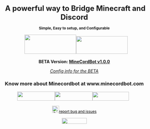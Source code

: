 
<p align = "center"><span style="font-size: 24px;">&nbsp;<strong>A powerful way to&nbsp;Bridge Minecraft and Discord</strong></span></p>
<p align = "center"><span style="font-size: 12px;"><b>Simple, Easy to setup, and Configurable</b></span></p>
<p align = "center">&nbsp; &nbsp;<a href="https://github.com/CyR1en/MineCordBot"><img src="http://developersnation.info/wp-content/uploads/2016/04/GitHub-Banner-Developers-Nation.png" alt="" width="170" height="63" /></a><a href="https://discord.gg/rEK5XmV"><img src="https://discordapp.com/assets/fc0b01fe10a0b8c602fb0106d8189d9b.png" alt="" width="170" height="58" /></a></p>
<p align= "center"><b>BETA&nbsp;Version: <a href="https://dev.bukkit.org/projects/minecordbot-bukkit/files/2383978">MineCordBot v1.0.0</a></b></p>
<p align= "center"><span style="text-decoration: underline;"><em><a href="https://dev.bukkit.org/projects/minecordbot-bukkit/pages/installation/mcb-v1-config">Config info for the BETA</a></em></span></p>
<h3 align= "center">Know more about Minecordbot at www.minecordbot.com</h3>
<p align= "center"><span style="text-decoration: underline;"><em><a title="i" href="https://minecordbot.com/installation/"><img src="https://lh3.googleusercontent.com/KgATtmS9q1GO4OGW9boqe9_lgDLTOMXUorx07LyQ1giqe8LlC9hFkHgmmK04O8-MGF2hZ7E0iBumLVpuEh1GfdFM-KXATRt0B1CahuOl5nKOKdnCloK3-jDaK_hKJc2C-MELF9qxX_qDfhW5I-bZ8hE3SOgp_RSaGyVtl7vWe2zXfevZgjlqjrXf54mDcKtBgvf4HPgc4u8TPhjjBtN9L14x59v1onhR14LwdFwVYEE0LnHuDMnW9kqPJSm3FpLUv4OmfW9peeD5Y5EO0N_4ABCO3DjWvZaJRoc3s40-eLKseWpYWfcuX3gYRlWmt0fN-jqFzH2oXdYr4EgiNkpaAfEWBNCSnOV9-LtRx9Jb_y6Wza44Sqk2pMA-hCkUTc_-GNUTaDFaIhHa_vbCIeaAsvyvb8CDF9HgVzZgbUFcqdMOVv0XeiwclqUK9ZqLWE0oF9EFMHy-aOfVJ9eblag8nR_BOaJ0np90DW8cNA7rCO50a19_Y7OHasnBeOhc-rIaawEW3AYt5o6yE2Jo02sbNQaUhcFXGXgL8JqljP3mqP_w7qryl7cajdrQ4277WzpYbH0GdCuMiUJ2PAUr5ErtrKEAy65omBK9nJ-QncAkdmgm4ba9KAoM=w190-h46-no" alt="" width="124" height="30" /></a><a title="cfg" href="https://minecordbot.com/configuration/"><img src="https://lh3.googleusercontent.com/m5ltYrlDr12GCxoy5CdreXcjIWx5QMDevF2gyvaF-luaUScPA4_2Xat3qpqg81sz3RUNKrQ4UOjZS7YfC7qqSFWgtGCcJKGIB0vhvc668Z3jxPcVEElKiD4cJ6SltTrzDPhptPd_pC1_1bPQrjaRn0IpHwhfxY-jIvimy8W_w86RLaBHKjWtgkRrJlmCBY6EghnECvMBOIDMd8KwRxD5pFRJbHqAvl_pFkuJVMHi-kmf6DyccKEX7W8y5UVy4GhHkfqTv-fDM9mts6b71eI8vRSP-8LGOpedfLpnML9iViUtXOPRdK2EAbpGMWxNvUnkE5B38226z7mggUbv1lxdz745kKLKBMoSNn5TPGScEcD-XTrVt_2iYNYulRRrMoeXqLiMQkYXTzskZGmOtjTjqAJ8cdcSH3u8flGrdiHqpcpDynXpSjsCxzkOQwVLbtbb-zzdAT_iWu5JNH7CN7pNzNBj2YLkmDJWhvvMAtknFHhHMpqz5nyyXd9eiGsJcprkQc74_zi3jhPrQAliqC5Nyl5En1fykMuXkdfW7e824WilUXZj1xVGYJbcoNCOXWb4o3ChjNxp9_ZJht5lx_DTd13nE3YVIpokxbK7VP9r3R25zN9QRkU1=w190-h46-no" alt="" width="124" height="30" /></a><a title="c" href="https://minecordbot.com/commands/"><img src="https://lh3.googleusercontent.com/lJX-Lf8e-KNcqlCoJndSa9blfMOjI57TH9_TEMYW0RYlroocJzfXzYklfzxaAUHUFdvb8Y2E6m9djNC5wojYF52gYFUPG5uP3wJRJoqPm0H8uSkCBweWPFq8lEUKKawKtU9P8I5KMtOMs9cLr88uOxsgAWZpTGEJ7wV60xVzYpeQWS_2f-J9gG-JRe_KK-isv1qVqWomXFjY2CfN4owl2f7JPd3tH-JDCl0fVQaoFbrvheZAd5SB33M_uEP9nhzYSqQioCwY4qlUCuRorS5w3kXkefv2Sz9AYoVD4zT4g0NSX54qGcu3yxWnsvWQNigb-HMNOdYp17Sh2xSCAzJVHV58tlxdrD-8pJvMM1ZG5eIht-wc5O30gjbaPjI5RutAsFzl_g9IPHGZ8HTi-6ACvtUUytnVF-i0FHVHkA0EJWE-LpkO1i2nuETNZDKdRNITUa9UYAzcikPB30BwIXGRUIVVcmyK9bWfg0zfWD7qmq5gEBq_g01h4e-OKVWoIc8MN5BkjrxT8rM__eXUbjYGOGM8ifpmEzLZhcJddWRR8CCRM2DQsNNv2bBN_0-HtQI13X9kscWGwNKkWFcFhpu2HQox547e_ouevthRbiaZu6PquLAVXO8d=w190-h46-no" alt="" width="120" height="29" /></a></em></span>&nbsp;&nbsp;</p>
<p align= "center"><a title="RandI" href="https://dev.bukkit.org/projects/minecordbot-bukkit/issues/create"><em><img src="http://www.shackbox.net/wp-content/uploads/2014/01/Debug-Bug-icon.png" alt="Report Bug or Issues" width="23" height="23" /></em></a><span style="text-decoration: underline;"><span style="color: #000000;"><a style="color: #000000;" title="RandI" href="https://dev.bukkit.org/projects/minecordbot-bukkit/issues/create"><span style="font-size: 12px;">report bug and issues</span></a></span></span></p>
<p align= "center"><a href="https://www.paypal.com/cgi-bin/webscr?return=https://dev.bukkit.org/projects/minecordbot-bukkit?gameCategorySlug=bukkit-plugins&amp;projectID=101682&amp;cn=Add+special+instructions+to+the+addon+author()&amp;business=ebacurio%40gmail.com&amp;bn=PP-DonationsBF:btn_donateCC_LG.gif:NonHosted&amp;cancel_return=https://dev.bukkit.org/projects/minecordbot-bukkit?gameCategorySlug=bukkit-plugins&amp;projectID=101682&amp;lc=US&amp;item_name=MineCordBot+(from+bukkit.org)&amp;cmd=_donations&amp;rm=1&amp;no_shipping=1&amp;currency_code=USD"><span style="text-decoration: underline;"><span style="color: #000000;"><span style="font-size: 12px;"><img src="http://nyc4a.org/file/PaypalDonateButton.jpg" alt="" width="82" height="19" /></span></span></span></a></p>
<p align= "center">&nbsp;</p>
